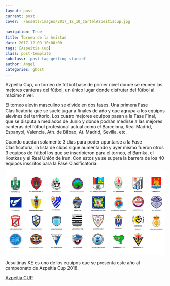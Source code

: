 ```yaml
---
layout: post
current: post
cover:  /assets/images/2017_12_10_CartelAzpeitiaCup.jpg

navigation: True
title: Torneo de la Amistad
date: 2017-12-09 10:00:00
tags: [Azpeitia Cup]
class: post-template
subclass: 'post tag-getting-started'
author: Angel
categories: ghost
---
```


Azpeitia Cup, un torneo de fútbol base de primer nivel donde se reunen las mejores canteras del fútbol, un único lugar donde disfrutar del fútbol al máximo nivel.

El torneo alevín masculino se divide en dos fases. Una primera Fase Clasificatoria que se suele jugar a finales de año y que agrupa a los equipos alevines del territorio. Los cuatro mejores equipos pasan a la Fase Final, que se disputa a mediados de Junio y donde podrán medirse a las mejores canteras del fútbol profesional actual como el Barcelona, Real Madrid, Espanyol, Valencia, Ath. de Bilbao, At. Madrid, Sevilla, etc.


Cuando quedan solamente 3 días para poder apuntarse a la Fase Clasificatoria, la lista de clubs sigue aumentando y ayer mismo fueron otros 3 equipos de fútbol los que se inscribieron para el torneo, el Barrika, el Kostkas y el Real Unión de Irun. Con estos ya se supera la barrera de los 40 equipos inscritos para la Fase Clasificatoria.


![JesuitinasKE Azpeitia Cup](/assets/images/2017-11-30-fase-clasificacion-azpeitia-18.jpg)

Jesuitinas KE es uno de los equipos que se presenta este año al campeonato de Azpeitia Cup 2018.

<p> <a href="https://www.azpeitiacup.com/es/">Azpeitia CUP</a></p>
